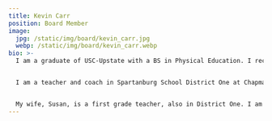 ```yaml
---
title: Kevin Carr
position: Board Member
image:
  jpg: /static/img/board/kevin_carr.jpg
  webp: /static/img/board/kevin_carr.webp
bio: >-
  I am a graduate of USC-Upstate with a BS in Physical Education. I received A Masters in Sports Administration from the United States Sports Academy and my 30 hours above from the University of LaVerne. I completed course work to become certified in Driver’s Education from Erskine.


  I am a teacher and coach in Spartanburg School District One at Chapman High School. I am currently the associate head football coach and formerly the head baseball coach. I have coached and taught in District One my entire career.


  My wife, Susan, is a first grade teacher, also in District One. I am the proud father of three daughters, Jennifer, Madison, and Mallory. Jennifer, a Clemson graduate, is married and the mother of a son, Hayes, just three months old. Madison is a sophomore at Winthrop University and Mallory is a senior at Chapman High School. We live in the small community of Holly Springs just outside of Inman, S.C.
---
```

